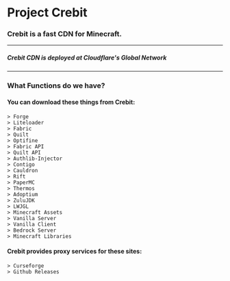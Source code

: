 # Project Crebit

### Crebit is a fast CDN for Minecraft.

---

##### Crebit CDN is deployed at Cloudflare's Global Network

---
### What Functions do we have?

#### You can download these things from Crebit:
    > Forge  
    > Liteloader  
    > Fabric  
    > Quilt  
    > Optifine  
    > Fabric API  
    > Quilt API  
    > Authlib-Injector  
    > Contigo
    > Cauldron
    > Rift
    > PaperMC
    > Thermos
    > Adoptium  
    > ZuluJDK  
    > LWJGL
    > Minecraft Assets
    > Vanilla Server
    > Vanilla Client
    > Bedrock Server
    > Minecraft Libraries
#### Crebit provides proxy services for these sites:
    > Curseforge 
    > Github Releases
